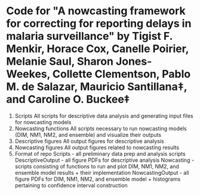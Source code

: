 # Code for "A nowcasting framework for correcting for reporting delays in malaria surveillance" by Tigist F. Menkir, Horace Cox, Canelle Poirier, Melanie Saul, Sharon Jones-Weekes, Collette Clementson, Pablo M. de Salazar, Mauricio Santillana‡, and Caroline O. Buckee‡

1. Scripts 
All scripts for descriptive data analysis and generating input files for nowcasting models
2. Nowcasting functions
All scripts necessary to run nowcasting models (DIM, NM1, NM2, and ensemble) and visualize their outputs
5. Descriptive figures
All output figures for descriptive analysis
7. Nowcasting figures
All output figures related to nowcasting results
9. Format of repo
Scripts - all preliminary data prep and analysis scripts
DescriptiveOutput - all figure PDFs for descriptive analysis
Nowcasting - scripts consisting of functions to run and plot DIM, NM1, NM2, and ensemble model results + their implementation
NowcastingOutput - all figure PDFs for DIM, NM1, NM2, and ensemble model + histograms pertaining to confidence interval construction
